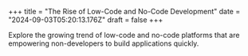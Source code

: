 +++
title = "The Rise of Low-Code and No-Code Development"
date = "2024-09-03T05:20:13.176Z"
draft = false
+++

  Explore the growing trend of low-code and no-code platforms that are empowering non-developers to build applications quickly.
        